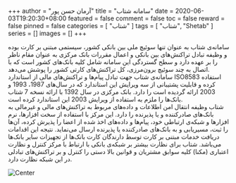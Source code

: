 +++
author = "آرمان حسن پور"
title = "سامانه شتاب" 
date = 2020-06-03T19:20:30+08:00
featured = false
comment = false
toc = false
reward = false
pinned = false
categories = [
	"شتاب"
]
tags = [
    "شتاب", "Shetab"
]
series = []
images = []
+++

سامانه‌ی شتاب به عنوان تنها سوئیچ ملی بین بانکی کشور، سیستمی مبتنی بر کارت‌ بوده و وظیفه تبادل تراکنش‌های بین بانکی و اعمال مقررات بانک مرکزی به عنوان مقام ناظر را بر عهده دارد و سطح گستردگی این سامانه شامل کلیه بانک‌های کشور است که با اتصال به چند سوئیچ برون‌مرزی، کل تراکنش‌های کارتی کشور را پوشش می‌دهد. 
<br>
سامانه‌ی شتاب جهت تبادل پیام‌ها و تراکنش‌های مالی از استاندارد ISO8583 استفاده کرده و قابلیت پشتیبانی از سه ویرایش این استاندارد که در سال‌های 1987، 1993 و 2003 ارائه گردیده است را دارد. بانک مرکزی در سال 1392 با ارائه نسخه 7 شتاب بانک‌ها را ملزم به استفاده از ویرایش 2003 این استاندارد کرده است.
<br>
شتاب وظیفه انتقال امن اطلاعات و داده‌های مربوط به تراکنش‌های ‌مالی و غیرمالی به بانک‌های صادرکننده و یا پذیرنده را دارد. این مرکز با استفاده از سخت افزارها، نرم افزارها و شبکه‌ی ارتباطی خود، پیام‌ها و داده‌های اخذ شده از اعضا را پذیرش کرده، آن‌ها را ثبت، مسیریابی و به بانک‌های صادرکننده یا پذیرنده ارسال می‌نماید. نتیجه این اقدامات دریافت خدمات مبتنی بر کارت توسط دارندگان کارت بانک‌ها از تجهیزات سایر بانک‌ها می‌باشد. شتاب برای نظارت بیشتر بر شبکه‌ی بانکی با ارتباط با مرکز کنترل و نظارت اعتباری (مکنا) کلیه سوابق مشتریان و قوانین بالا دستی را کنترل و بر تراکنش‌های تبادلی در این شبکه نظارت دارد.

![Center](/Shetab.png#center)
